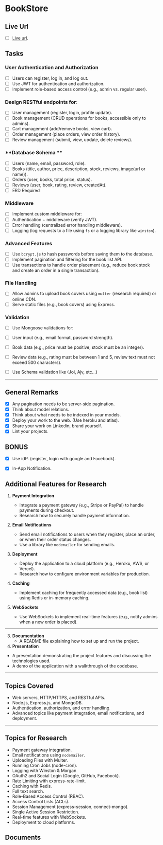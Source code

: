 # BookStore

## Live Url
- [ ] [Live url](http://iti-bookstore.s3-website-us-east-1.amazonaws.com/).

## Tasks

### **User Authentication and Authorization**
- [ ] Users can register, log in, and log out.
- [ ] Use JWT for authentication and authorization.
- [ ] Implement role-based access control (e.g., admin vs. regular user).

### Design RESTful endpoints for:
- [ ] User management (register, login, profile update).
- [ ] Book management (CRUD operations for books, accessible only to admins).
- [ ] Cart management (add/remove books, view cart).
- [ ] Order management (place orders, view order history).
- [ ] Review management (submit, view, update, delete reviews).

### **Database Schema **
- [ ] Users (name, email, password, role).
- [ ] Books (title, author, price, description, stock, reviews, image(url or name)).
- [ ] Orders (user, books, total price, status).
- [ ] Reviews (user, book, rating, review, createdAt).
- [ ] ERD Required

### **Middleware**
- [ ] Implement custom middleware for:
- [ ] Authentication + middleware (verify JWT).
- [ ] Error handling (centralized error handling middleware).
- [ ] Logging (log requests to a file using `fs` or a logging library like `winston`).

### **Advanced Features**
- [ ] Use `bcrypt.js` to hash passwords before saving them to the database.
- [ ] Implement pagination and filtering for the book list API.
- [ ] Use transactions to handle order placement (e.g., reduce book stock and create an order in a single transaction).

### **File Handling**
- [ ] Allow admins to upload book covers using `multer` (research required) or online CDN.
- [ ] Serve static files (e.g., book covers) using Express.

### **Validation**
- [ ] Use Mongoose validations for:
- [ ] User input (e.g., email format, password strength).
- [ ] Book data (e.g., price must be positive, stock must be an integer).
- [ ] Review data (e.g., rating must be between 1 and 5, review text must not exceed 500 characters).

- [ ] Use Schema validation like (Joi, Ajv, etc...)

---

## General Remarks
- [x] Any pagination needs to be server-side pagination.
- [x] Think about model relations.
- [x] Think about what needs to be indexed in your models.
- [x] Deploy your work to the web. (Use heroku and atlas).
- [x] Share your work on Linkedin, brand yourself.
- [x] Lint your projects.

## BONUS
- [x] Use idP. (register, login with google and Facebook).
- [x] In-App Notification.





## Additional Features for Research
1. **Payment Integration**
   - Integrate a payment gateway (e.g., Stripe or PayPal) to handle payments during checkout.
   - Research how to securely handle payment information.

2. **Email Notifications**
   - Send email notifications to users when they register, place an order, or when their order status changes.
   - Use a library like `nodemailer` for sending emails.

3. **Deployment**
   - Deploy the application to a cloud platform (e.g., Heroku, AWS, or Vercel).
   - Research how to configure environment variables for production.

4. **Caching**
   - Implement caching for frequently accessed data (e.g., book list) using Redis or in-memory caching.

5. **WebSockets**
   - Use WebSockets to implement real-time features (e.g., notify admins when a new order is placed).


---


3. **Documentation**
   - A README file explaining how to set up and run the project.
 4. **Presentation**
   - A presentation demonstrating the project features and discussing the technologies used.
   - A demo of the application with a walkthrough of the codebase.

---

## Topics Covered
- Web servers, HTTP/HTTPS, and RESTful APIs.
- Node.js, Express.js, and MongoDB.
- Authentication, authorization, and error handling.
- Advanced topics like payment integration, email notifications, and deployment.

---

## Topics for Research
- Payment gateway integration.
- Email notifications using `nodemailer`.
- Uploading Files with Multer.
- Running Cron Jobs (node-cron).
- Logging with Winston & Morgan.
- OAuth2 and Social Login (Google, GitHub, Facebook).
- Rate Limiting with express-rate-limit.
- Caching with Redis.
- Full text search.
- Role-Based Access Control (RBAC).
- Access Control Lists (ACLs).
- Session Management (express-session, connect-mongo).
- Single Active Session Restriction.
- Real-time features with WebSockets.
- Deployment to cloud platforms.


## Documents
